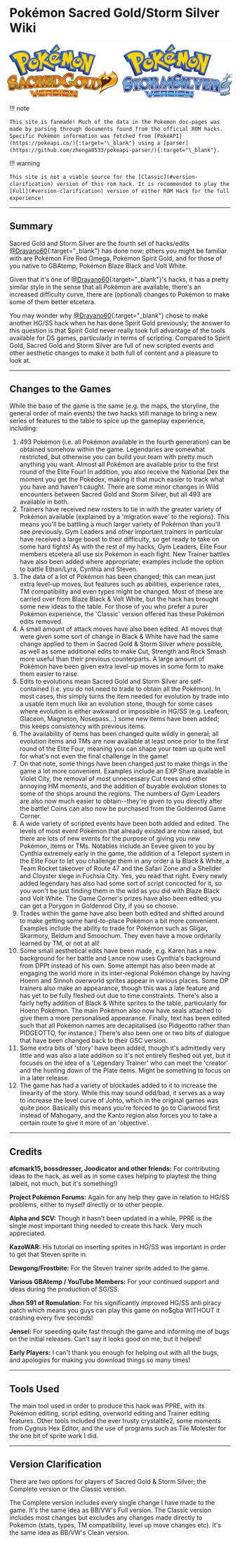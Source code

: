 # Pokémon Sacred Gold/Storm Silver Wiki

<div style="display: flex; justify-content: center; align-items: center; gap: 10px;">
    <img src="assets/sacred_gold_logo.png" alt="Sacred Gold Logo" style="max-width: 50%; height: auto;">
    <img src="assets/storm_silver_logo.png" alt="Storm Silver Logo" style="max-width: 50%; height: auto;">
</div>

!!! note

    This site is fanmade! Much of the data in the Pokemon doc-pages was made by parsing through documents found from the official ROM hacks. Specific Pokémon information was fetched from [PokéAPI](https://pokeapi.co/){:target="\_blank"} using a [parser](https://github.com/zhenga8533/pokeapi-parser/){:target="\_blank"}.

!!! warning

    This site is not a viable source for the [Classic](#version-clarification) version of this rom hack. It is recommended to play the [Full](#version-clarification) version of either ROM Hack for the full experience!

---

## Summary

Sacred Gold and Storm Silver are the fourth set of hacks/edits [@Drayano60](https://x.com/drayano60){:target="\_blank"} has done now; others you might be familiar with are Pokémon Fire Red Omega, Pokémon Spirit Gold, and for those of you native to GBAtemp, Pokémon Blaze Black and Volt White.

Given that it's one of [@Drayano60](https://x.com/drayano60){:target="\_blank"}'s hacks, it has a pretty similar style in the sense that all Pokémon are available, there's an increased difficulty curve, there are (optional) changes to Pokémon to make some of them better etcetera.

You may wonder why [@Drayano60](https://x.com/drayano60){:target="\_blank"} chose to make another HG/SS hack when he has done Spirit Gold previously; the answer to this question is that Spirit Gold never really took full advantage of the tools available for DS games, particularly in terms of scripting. Compared to Spirit Gold, Sacred Gold and Storm Silver are full of new scripted events and other aesthetic changes to make it both full of content and a pleasure to look at.

---

## Changes to the Games

While the base of the game is the same (e.g. the maps, the storyline, the general order of main events) the two hacks still manage to bring a new series of features to the table to spice up the gameplay experience, including:

1. 493 Pokémon (i.e. all Pokémon available in the fourth generation) can be obtained somehow within the game. Legendaries are somewhat restricted, but otherwise you can build your team with pretty much anything you want. Almost all Pokémon are available prior to the first round of the Elite Four! In addition, you also receive the National Dex the moment you get the Pokédex, making it that much easier to track what you have and haven't caught. There are some minor changes in Wild encounters between Sacred Gold and Storm Silver, but all 493 are available in both.
2. Trainers have received new rosters to tie in with the greater variety of Pokémon available (explained by a 'migration wave' to the regions). This means you'll be battling a much larger variety of Pokémon than you'll see previously. Gym Leaders and other important trainers in particular have received a large boost to their difficulty, so get ready to take on some hard fights! As with the rest of my hacks, Gym Leaders, Elite Four members etcetera all use six Pokémon in each fight. New Trainer battles have also been added where appropriate; examples include the option to battle Ethan/Lyra, Cynthia and Steven.
3. The data of a lot of Pokémon has been changed; this can mean just extra level-up moves, but features such as abilities, experience rates, TM compatibility and even types might be changed. Most of these are carried over from Blaze Black & Volt White, but the hack has brought some new ideas to the table. For those of you who prefer a purer Pokémon experience, the 'Classic' version offered has these Pokémon edits removed.
4. A small amount of attack moves have also been edited. All moves that were given some sort of change in Black & White have had the same change applied to them in Sacred Gold & Storm Silver where possible, as well as some additional edits to make Cut, Strength and Rock Smash more useful than their previous counterparts. A large amount of Pokémon have been given extra level-up moves in some form to make them easier to raise.
5. Edits to evolutions mean Sacred Gold and Storm Silver are self-contained (i.e. you do not need to trade to obtain all the Pokémon). In most cases, this simply turns the item needed for evolution by trade into a usable item much like an evolution stone, though for some cases where evolution is either awkward or impossible in HG/SS (e.g. Leafeon, Glaceon, Magneton, Nosepass...) some new items have been added; this keeps consistency with previous items.
6. The availability of items has been changed quite wildly in general; all evolution items and TMs are now available at least once prior to the first round of the Elite Four, meaning you can shape your team up quite well for what's not even the final challenge in the game!
7. On that note, some things have been changed just to make things in the game a lot more convenient. Examples include an EXP Share available in Violet City, the removal of most unnecessary Cut trees and other annoying HM moments, and the addition of buyable evolution stones to some of the shops around the regions. The numbers of Gym Leaders are also now much easier to obtain--they're given to you directly after the battle! Coins can also now be purchased from the Goldenrod Game Corner.
8. A wide variety of scripted events have been both added and edited. The levels of most event Pokémon that already existed are now raised, but there are lots of new events for the purpose of giving you new Pokémon, items or TMs. Notables include an Eevee given to you by Cynthia extremely early in the game, the addition of a Teleport system in the Elite Four to let you challenge them in any order á la Black & White, a Team Rocket takeover of Route 47 and the Safari Zone and a Shellder and Cloyster siege in Fuchsia City. Yes, you read that right. Every newly added legendary has also had some sort of script concocted for it, so you won't be just finding them in the wild as you did with Blaze Black and Volt White. The Game Corner's prizes have also been edited; you can get a Porygon in Goldenrod City, if you so choose.
9. Trades within the game have also been both edited and shifted around to make getting some hard-to-place Pokémon a bit more convenient. Examples include the ability to trade for Pokémon such as Gligar, Skarmory, Beldum and Smoochum. They even have a move ordinarily learned by TM, or not at all!
10. Some small aesthetical edits have been made, e.g. Karen has a new background for her battle and Lance now uses Cynthia's background from DPPt instead of his own. Some attempt has also been made at engaging the world more in its inter-regional Pokémon change by having Hoenn and Sinnoh overworld sprites appear in various places. Some DP trainers also make an appearance, though this was a late feature and has yet to be fully fleshed out due to time constraints. There's also a fairly hefty addition of Black & White sprites to the table, particularly for Hoenn Pokémon. The main Pokémon also now have seals attached to give them a more personalised appearance. Finally, text has been edited such that all Pokémon names are decapitalised (so Pidgeotto rather than PIDGEOTTO, for instance.) There's also been one or two bits of dialogue that have been changed back to their GSC version.
11. Some extra bits of 'story' have been added, though it's admittedly very little and was also a late addition so it's not entirely fleshed out yet, but it focuses on the idea of a 'Legendary Trainer' who can meet the 'creator' and the hunting down of the Plate items. Might be something to focus on in a later release.
12. The game has had a variety of blockades added to it to increase the linearity of the story. While this may sound odd/bad, it serves as a way to increase the level curve of Johto, which in the original games was quite poor. Basically this means you're forced to go to Cianwood first instead of Mahogany, and the Kanto region also forces you to take a certain route to give it more of an 'objective'.

---

## Credits

**afcmark15, bossdresser, Joodicator and other friends:** For contributing ideas to the hack, as well as in some cases helping to playtest the thing (albeit, not much, but it's something!)

**Project Pokémon Forums:** Again for any help they gave in relation to HG/SS problems, either to myself directly or to other people.

**Alpha and SCV:** Though it hasn't been updated in a while, PPRE is the single most important thing needed to create this hack. Very much appreciated.

**KazoWAR:** His tutorial on inserting sprites in HG/SS was important in order to get that Steven sprite in.

**Dewgong/Frostbite:** For the Steven trainer sprite added to the game.

**Various GBAtemp / YouTube Members:** For your continued support and ideas during the production of SG/SS.

**Jhon 591 of Romulation:** For his significantly improved HG/SS anti piracy patch which means you guys can play this game on no$gba WITHOUT it crashing every five seconds!

**Jensei:** For speeding quite fast through the game and informing me of bugs on the initial releases. Can't say it looks good on me, but it helped!

**Early Players:** I can't thank you enough for helping out with all the bugs, and apologies for making you download things so many times!

---

## Tools Used

The main tool used in order to produce this hack was PPRE, with its Pokémon editing, script editing, overworld editing and Trainer editing features. Other tools included the ever trusty crystaltile2, some moments from Cygnus Hex Editor, and the use of programs such as Tile Molester for the one bit of sprite work I did.

---

## Version Clarification

There are two options for players of Sacred Gold & Storm Silver; the Complete version or the Classic version.

The Complete version includes every single change I have made to the game. It's the same idea as BB/VW's Full version.
The Classic version includes most changes but excludes any changes made directly to Pokémon (stats, types, TM compatibility, level up move changes etc). It's the same idea as BB/VW's Clean version.
